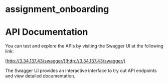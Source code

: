 # assignment_onboarding

# API Documentation

You can test and explore the APIs by visiting the Swagger UI at the following link:

[http://3.34.137.43/swagger/](http://3.34.137.43/swagger/)

The Swagger UI provides an interactive interface to try out API endpoints and view detailed documentation.
